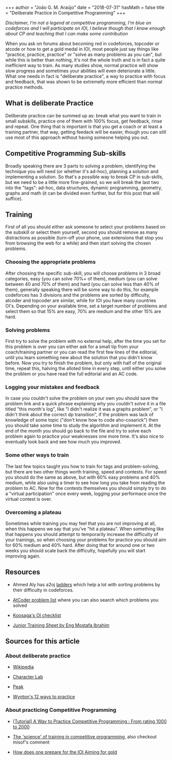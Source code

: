 +++
author = "João G. M. Araújo"
date = "2018-07-31"
hasMath = false
title = "Deliberate Practice in Competitive Programming"
+++

*Disclaimer, I'm not a legend at competitive programming, I'm blue on codeforces and I will participate on IOI, I believe though that I know enough about CP and teaching that I can make some contribution*

When you ask on forums about becoming red in codeforces, topcoder or atcode or how to get a gold medal in IOI, most people just say things like "practice, practice, practice" or "solve as many problems as you can",  but while this is better than nothing, it's not the whole truth and is in fact a quite inefficient way to train. As many studies show, normal practice will show slow progress and sometimes your abilities will even deteriorate a little. What one needs in fact is "deliberate practice", a way to practice with focus and feedback, that was shown to be extremelly more efficient than normal practice methods.

## What is deliberate Practice
Deliberate practice can be summed up as: break what you want to train in small subskills, practice one of them with 100% focus, get feedback, rinse and repeat. One thing that is important is that you get a coach or at least a training partner, that way, getting feedack will be easier, though you can still use most of this approach without having someone helping you out.

## Competitive Programming Sub-skills
Broadly speaking there are 3 parts to solving a problem, identifying the technique you will need (or whether it's ad-hoc), planning a solution and implementing a solution. So that's a possible way to break CP in sub-skills, but we need to be a little more fine-grained, so we will break the last two into the "tags": ad-hoc, data structures, dynamic programming, geometry, graphs and math (it can be divided even further, but for this post that will suffice).

## Training 
First of all you should either ask someone to select your problems based on the subskill or select them yourself, second you should remove as many distractions as possible (turn-off your phone, use extensions that stop you from browsing the web for a while) and then start solving the chosen problems.

### Choosing the appropriate problems
After choosing the specific sub-skill, you will choose problems in 3 broad categories, easy (you can solve 70%+ of them), medium (you can solve between 40 and 70% of them) and hard (you can solve less than 40% of them), generally speaking there will be some way to do this, for example codeforces has 3 divisions and the problems are sorted by difficulty, atcoder and topcoder are similar, while for IOI you have many countries OI's. Depending on your available time, set a target number of problems and select them so that 15% are easy, 70% are medium and the other 15% are hard.

### Solving problems
First try to solve the problem with no external help, after the time you set for this problem is over you can either ask for a small tip from your coach/training partner or you can read the first few lines of the editorial, until you learn something new about the solution that you didn't know before. Now you try to finish the problem, but only with half of the original time, repeat this, halving the alloted time in every step, until either you solve the problem or you have read the full editorial and an AC code. 

### Logging your mistakes and feedback
In case  you couldn't solve the problem on your own you should save the problem link and a quick phrase explaining why you couldn't solve it in a file titled "this month's log", like "I didn't realize it was a graphs problem", or "I didn't think about the correct dp transition", if the problem was lack of knowledge of some topic ("don't know how to code aho-cosarick") then you should take some time to study the algorithm and implement it. At the end of the month you should go back to the file and try to solve each problem again to practice your weaknesses one more time. It's also nice to eventually look back and see how much you improved.

### Some other ways to train
The last few topics taught you how to train for tags and problem-solving, but there are two other things worth training, speed and contests. For speed you should do the same as above, but with 60% easy problems and 40% medium, while also using a timer to see how long you take from reading the problem to AC. Now for the contests themselves you should simply try to do a "virtual participation" once every week, logging your performace once the virtual contest is over.

### Overcoming a plateau
Sometimes while training you may feel that you are not improving at all, when this happens we say that you've "hit a plateau". When something like that happens you should attempt to temporarily increase the difficulty of your trainings, so when choosing your problems for practice you should aim for 60% medium and 40% hard. After doing that for around one or two weeks you should scale back the difficulty, hopefully you will start improving again.

## Resources
* Ahmed Aly has a2oj [ladders](https://a2oj.com/ladders) which help a lot with sorting problems by their difficulty in codeforces.

* [AtCoder problem list](https://kenkoooo.com/atcoder/) where you can also search which problems you solved

* [Koosaga's OI checklist](https://docs.google.com/spreadsheets/d/1-kY6uiLOo1AKSBCSjbpGRBZbIldO_3dg6oTRKIJzT-g/edit#gid=0)

* [Junior Training Sheet by Eng Mostafa Ibrahim](https://docs.google.com/spreadsheets/d/1iJZWP2nS_OB3kCTjq8L6TrJJ4o-5lhxDOyTaocSYc-k/edit#gid=593476609)

## Sources for this article

### About deliberate practice

* [Wikipedia](https://en.wikipedia.org/wiki/Practice_(learning_method)#Deliberate_practice)

* [Character Lab](https://www.characterlab.org/expert-practice)

* [Peak](http://peakthebook.com/index.html)

* [Wynton's 12 ways to practice](http://arbanmethod.com/wyntons-twelve-ways-to-practice/)

### About practicing Competitive Programming

* [[Tutorial] A Way to Practice Competitive Programming : From rating 1000 to 2000](http://codeforces.com/blog/entry/53341)

* [The 'science' of training in competitive programming](http://codeforces.com/blog/entry/17842), also checkout misof's comment

* [How does one prepare for the IOI Aiming for gold](https://www.quora.com/How-does-one-prepare-for-the-IOI-Aiming-for-gold/answer/Brian-Bi)



